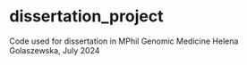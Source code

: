 # dissertation_project
Code used for dissertation in MPhil Genomic Medicine 
Helena Golaszewska, July 2024
